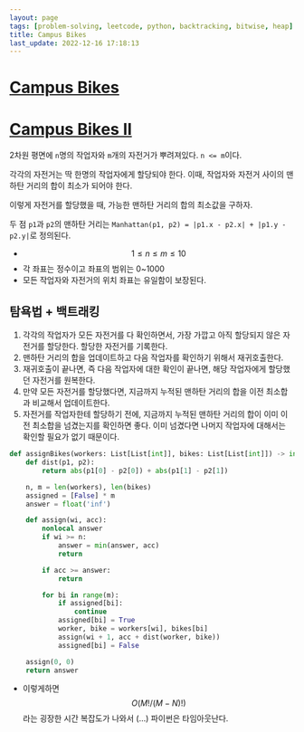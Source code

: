 ```yaml
---
layout: page
tags: [problem-solving, leetcode, python, backtracking, bitwise, heap]
title: Campus Bikes
last_update: 2022-12-16 17:18:13
---
```


# [Campus Bikes](https://leetcode.com/problems/campus-bikes/)

# [Campus Bikes II](https://leetcode.com/problems/campus-bikes-ii/)

 2차원 평면에 `n`명의 작업자와 `m`개의 자전거가 뿌려져있다. `n <=
 m`이다.

 각각의 자전거는 딱 한명의 작업자에게 할당되야 한다. 이때, 작업자와
 자전거 사이의 맨하탄 거리의 합이 최소가 되어야 한다.

 이렇게 자전거를 할당했을 때, 가능한 맨하탄 거리의 합의 최소값을
 구하자.

 두 점 `p1`과 `p2`의 맨하탄 거리는 `Manhattan(p1, p2) = |p1.x -
 p2.x| + |p1.y - p2.y|`로 정의된다.

 - $$ 1 \leq n \leq m \leq 10 $$
 - 각 좌표는 정수이고 좌표의 범위는 0~1000
 - 모든 작업자와 자전거의 위치 좌표는 유일함이 보장된다.

## 탐욕법 + 백트래킹

 1. 각각의 작업자가 모든 자전거를 다 확인하면서, 가장 가깝고 아직
    할당되지 않은 자전거를 할당한다. 할당한 자전거를 기록한다.
 2. 맨하탄 거리의 합을 업데이트하고 다음 작업자를 확인하기 위해서
    재귀호출한다.
 3. 재귀호출이 끝나면, 즉 다음 작업자에 대한 확인이 끝나면, 해당
    작업자에게 할당했던 자전거를 원복한다.
 4. 만약 모든 자전거를 할당했다면, 지금까지 누적된 맨하탄 거리의 합을
    이전 최소합과 비교해서 업데이트한다.
 5. 자전거를 작업자한테 할당하기 전에, 지금까지 누적된 맨하탄 거리의
    합이 이미 이전 최소합을 넘겼는지를 확인하면 좋다. 이미 넘겼다면
    나머지 작업자에 대해서는 확인할 필요가 없기 때문이다.

```python
def assignBikes(workers: List[List[int]], bikes: List[List[int]]) -> int:
    def dist(p1, p2):
        return abs(p1[0] - p2[0]) + abs(p1[1] - p2[1])

    n, m = len(workers), len(bikes)
    assigned = [False] * m
    answer = float('inf')

    def assign(wi, acc):
        nonlocal answer
        if wi >= n:
            answer = min(answer, acc)
            return

        if acc >= answer:
            return

        for bi in range(m):
            if assigned[bi]:
                continue
            assigned[bi] = True
            worker, bike = workers[wi], bikes[bi]
            assign(wi + 1, acc + dist(worker, bike))
            assigned[bi] = False

    assign(0, 0)
    return answer
```

 - 이렇게하면 $$ O(M! / (M-N)!) $$ 라는 굉장한 시간 복잡도가 나와서
   (...) 파이썬은 타임아웃난다.

